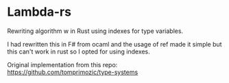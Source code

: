 # Lambda-rs

Rewriting algorithm w in Rust using indexes for type variables.

I had rewritten this in F# from ocaml and the usage of ref made it simple but this can't work in rust so I opted for using indexes.

Original implementation from this repo: https://github.com/tomprimozic/type-systems